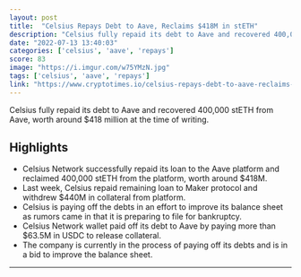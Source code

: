 ```yaml
---
layout: post
title:  "Celsius Repays Debt to Aave, Reclaims $418M in stETH"
description: "Celsius fully repaid its debt to Aave and recovered 400,000 stETH from Aave, worth around $418 million at the time of writing."
date: "2022-07-13 13:40:03"
categories: ['celsius', 'aave', 'repays']
score: 83
image: "https://i.imgur.com/w75YMzN.jpg"
tags: ['celsius', 'aave', 'repays']
link: "https://www.cryptotimes.io/celsius-repays-debt-to-aave-reclaims-418m-in-steth/"
---
```


Celsius fully repaid its debt to Aave and recovered 400,000 stETH from Aave, worth around $418 million at the time of writing.

## Highlights

- Celsius Network successfully repaid its loan to the Aave platform and reclaimed 400,000 stETH from the platform, worth around $418M.
- Last week, Celsius repaid remaining loan to Maker protocol and withdrew $440M in collateral from platform.
- Celsius is paying off the debts in an effort to improve its balance sheet as rumors came in that it is preparing to file for bankruptcy.
- Celsius Network wallet paid off its debt to Aave by paying more than $63.5M in USDC to release collateral.
- The company is currently in the process of paying off its debts and is in a bid to improve the balance sheet.

---
